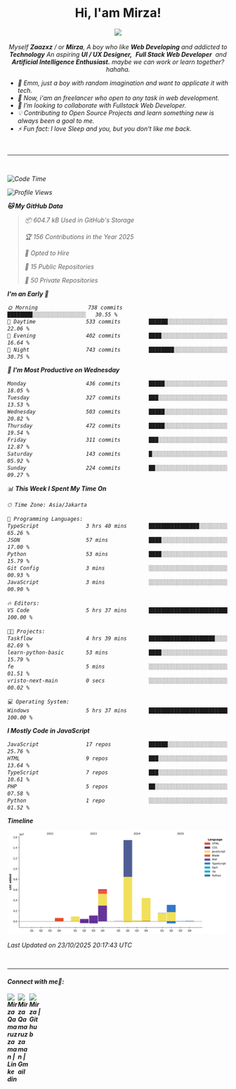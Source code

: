<h1 align="center">Hi, I'am Mirza!</h1>
<p align="center">
  <a href="https://github.com/Ratheshan03/readme-typing-svg"><img src="https://readme-typing-svg.herokuapp.com?lines=UI+/+UX+Designer;Full+Stack+Web+Developer;IT+Enthusiast;Artificial+Intelligence+Addicted;&center=true&width=500&height=50"></a>
</p>

<p align="center">
  <em>
    Myself <b>Zaazxz</b> / or <b>Mirza</b>, A boy who like <b>Web Developing</b> and addicted to <b>Technology</b>
    An aspiring <b>UI / UX Designer,</b>&nbsp; <b>Full Stack Web Developer</b>&nbsp; and <b> Artificial Intelligence Enthusiast.</b> maybe we can work or learn together? hahaha.
  <br>
</p>

- 🧞 Emm, just a boy with random imagination and want to applicate it with tech.
- 🔭 Now, i'am an freelancer who open to any task in web development.
- 👯 I’m looking to collaborate with Fullstack Web Developer.
- 💡 Contributing to Open Source Projects and learn something new is always been a goal to me.
- ⚡ Fun fact: I love Sleep and you, but you don't like me back.
<br>

---

<br>

<!--START_SECTION:waka-->
![Code Time](http://img.shields.io/badge/Code%20Time-1%2C110%20hrs%2055%20mins-blue)

![Profile Views](http://img.shields.io/badge/Profile%20Views-17-blue)

**🐱 My GitHub Data** 

> 📦 604.7 kB Used in GitHub's Storage 
 > 
> 🏆 156 Contributions in the Year 2025
 > 
> 💼 Opted to Hire
 > 
> 📜 15 Public Repositories 
 > 
> 🔑 50 Private Repositories 
 > 
**I'm an Early 🐤** 

```text
🌞 Morning                738 commits         ████████░░░░░░░░░░░░░░░░░   30.55 % 
🌆 Daytime                533 commits         ██████░░░░░░░░░░░░░░░░░░░   22.06 % 
🌃 Evening                402 commits         ████░░░░░░░░░░░░░░░░░░░░░   16.64 % 
🌙 Night                  743 commits         ████████░░░░░░░░░░░░░░░░░   30.75 % 
```
📅 **I'm Most Productive on Wednesday** 

```text
Monday                   436 commits         █████░░░░░░░░░░░░░░░░░░░░   18.05 % 
Tuesday                  327 commits         ███░░░░░░░░░░░░░░░░░░░░░░   13.53 % 
Wednesday                503 commits         █████░░░░░░░░░░░░░░░░░░░░   20.82 % 
Thursday                 472 commits         █████░░░░░░░░░░░░░░░░░░░░   19.54 % 
Friday                   311 commits         ███░░░░░░░░░░░░░░░░░░░░░░   12.87 % 
Saturday                 143 commits         █░░░░░░░░░░░░░░░░░░░░░░░░   05.92 % 
Sunday                   224 commits         ██░░░░░░░░░░░░░░░░░░░░░░░   09.27 % 
```


📊 **This Week I Spent My Time On** 

```text
🕑︎ Time Zone: Asia/Jakarta

💬 Programming Languages: 
TypeScript               3 hrs 40 mins       ████████████████░░░░░░░░░   65.26 % 
JSON                     57 mins             ████░░░░░░░░░░░░░░░░░░░░░   17.00 % 
Python                   53 mins             ████░░░░░░░░░░░░░░░░░░░░░   15.79 % 
Git Config               3 mins              ░░░░░░░░░░░░░░░░░░░░░░░░░   00.93 % 
JavaScript               3 mins              ░░░░░░░░░░░░░░░░░░░░░░░░░   00.90 % 

🔥 Editors: 
VS Code                  5 hrs 37 mins       █████████████████████████   100.00 % 

🐱‍💻 Projects: 
Taskflow                 4 hrs 39 mins       █████████████████████░░░░   82.69 % 
learn-python-basic       53 mins             ████░░░░░░░░░░░░░░░░░░░░░   15.79 % 
fe                       5 mins              ░░░░░░░░░░░░░░░░░░░░░░░░░   01.51 % 
vristo-next-main         0 secs              ░░░░░░░░░░░░░░░░░░░░░░░░░   00.02 % 

💻 Operating System: 
Windows                  5 hrs 37 mins       █████████████████████████   100.00 % 
```

**I Mostly Code in JavaScript** 

```text
JavaScript               17 repos            ██████░░░░░░░░░░░░░░░░░░░   25.76 % 
HTML                     9 repos             ███░░░░░░░░░░░░░░░░░░░░░░   13.64 % 
TypeScript               7 repos             ███░░░░░░░░░░░░░░░░░░░░░░   10.61 % 
PHP                      5 repos             ██░░░░░░░░░░░░░░░░░░░░░░░   07.58 % 
Python                   1 repo              ░░░░░░░░░░░░░░░░░░░░░░░░░   01.52 % 
```



**Timeline**

![Lines of Code chart](https://raw.githubusercontent.com/zaazxz/zaazxz/main/assets/bar_graph.png)


 Last Updated on 23/10/2025 20:17:43 UTC
<!--END_SECTION:waka-->

<br>

---

<h4> Connect with me🤝: <h4>
  </hr>
  <a href="https://www.linkedin.com/in/mirzaqamaruzzaman18/">
   <img align="left" alt=" Mirza Qamaruzzaman | Linkedin" width="24px" src="https://www.vectorlogo.zone/logos/linkedin/linkedin-icon.svg" />
  </a>
  <a href="mailto:mirzaqamaruzzaman18@gmail.com">
    <img align="left" alt=" Mirza Qamaruzzaman | Gmail" width="26px" src="https://www.vectorlogo.zone/logos/gmail/gmail-icon.svg" />
  </a>
   <a href="https://github.com/zaazxz">
    <img align="left" alt=" Mirza | Github" width="26px" src="https://www.vectorlogo.zone/logos/github/github-tile.svg" />
  </a>
  <br>
